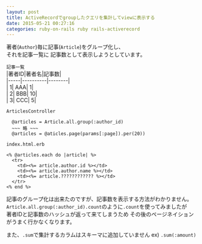 ```yaml
---
layout: post
title: ActiveRecordでgroupしたクエリを集計してviewに表示する
date: 2015-05-21 00:27:16
categories: ruby-on-rails ruby rails-activerecord
---
```

<p>著者(<code>Author</code>)毎に記事(<code>Article</code>)をグループ化し、<br>
それを記事一覧に 記事数として表示しようとしています。</p>

<p><code>記事一覧</code><br>
|著者ID|著者名|記事数|<br>
|-----|----------|--------|<br>
|       1|  AAA|       1|<br>
|       2|  BBB|      10|<br>
|       3|  CCC|       5|</p>

<p><code>ArticlesController</code></p>

<pre><code>  @articles = Article.all.group(:author_id)
  ~~~ 略 ~~~
  @articles = @aticles.page(params[:page]).per(20))
</code></pre>

<p><code>index.html.erb</code></p>

<pre><code>&lt;% @articles.each do |article| %&gt;
  &lt;tr&gt;
    &lt;td&gt;&lt;%= article.author.id %&gt;&lt;/td&gt;
    &lt;td&gt;&lt;%= article.author.name %&gt;&lt;/td&gt;
    &lt;td&gt;&lt;%= article.???????????? %&gt;&lt;/td&gt;
  &lt;/tr&gt;
&lt;% end %&gt;
</code></pre>

<p>記事のグループ化は出来たのですが、記事数を表示する方法がわかりません。<br>
<code>Article.all.group(:author_id).count</code>のように<code>.count</code>を使ってみましたが<br>
著者IDと記事数のハッシュが返って来てしまうため その後のページネイションがうまく行かなくなります。</p>

<p>また、<code>.sum</code>で集計するカラムはスキーマに追加していません ex) <code>.sum(:amount)</code></p>
